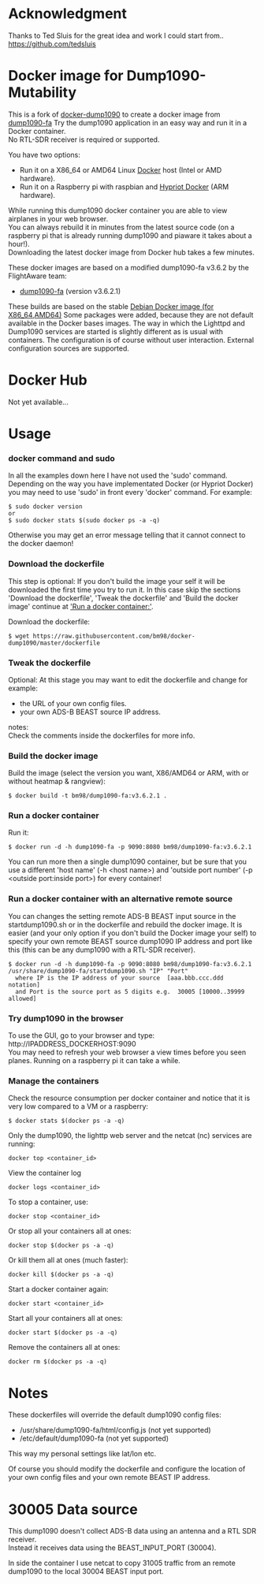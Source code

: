 # Acknowledgment

Thanks to Ted Sluis for the great idea and work I could start from..
https://github.com/tedsluis  


# Docker image for Dump1090-Mutability

This is a fork of [docker-dump1090](https://github.com/tedsluis/docker-dump1090)
to create a docker image from [dump1090-fa](https://github.com/bm98/dump1090)
Try the dump1090 application in an easy way and run it in a Docker container.  
No RTL-SDR receiver is required or supported.  

You have two options:

* Run it on a X86_64 or AMD64 Linux [Docker](https://docs.docker.com/linux) host (Intel or AMD hardware). 
* Run it on a Raspberry pi with raspbian and [Hypriot Docker](http://blog.hypriot.com/downloads/) (ARM hardware).

While running this dump1090 docker container you are able to view airplanes in your web browser.   
You can always rebuild it in minutes from the latest source code (on a raspberry pi that is already running dump1090 and piaware it takes about a hour!).  
Downloading the latest docker image from Docker hub takes a few minutes.  

These docker images are based on a modified dump1090-fa v3.6.2 by the FlightAware team:

* [dump1090-fa](https://github.com/bm98/dump1090) (version v3.6.2.1)

These builds are based on the stable  [Debian Docker image (for X86_64,AMD64)](https://hub.docker.com/_/debian/)
Some packages were added, because they are not default available in the Docker bases images. 
The way in which the Lighttpd and Dump1090 services are started is slightly different as is usual with containers. 
The configuration is of course without user interaction.
External configuration sources are supported.

# Docker Hub

Not yet available...

# Usage

### docker command and sudo 
In all the examples down here I have not used the 'sudo' command. Depending on the way you have implementated Docker (or Hypriot Docker) you may need to use 'sudo' in front every 'docker' command. For example:  
````
$ sudo docker version
or 
$ sudo docker stats $(sudo docker ps -a -q)
````
Otherwise you may get an error message telling that it cannot connect to the docker daemon!  

### Download the dockerfile
This step is optional: If you don't build the image your self it will be downloaded the first time you try to run it. In this case skip the sections 'Download the dockerfile', 'Tweak the dockerfile' and 'Build the docker image' continue at ['Run a docker container:'](https://github.com/tedsluis/docker-dump1090#run-a-docker-container).  
 
Download the dockerfile:  
````
$ wget https://raw.githubusercontent.com/bm98/docker-dump1090/master/dockerfile  
````
### Tweak the dockerfile
Optional: At this stage you may want to edit the dockerfile and change for example:

* the URL of your own config files.
* your own ADS-B BEAST source IP address.

notes:   
Check the comments inside the dockerfiles for more info.

### Build the docker image
Build the image (select the version you want, X86/AMD64 or ARM, with or without heatmap & rangview):
````
$ docker build -t bm98/dump1090-fa:v3.6.2.1 .
````
### Run a docker container
Run it:

````
$ docker run -d -h dump1090-fa -p 9090:8080 bm98/dump1090-fa:v3.6.2.1
````

You can run more then a single dump1090 container, but be sure that you use a different 'host name' (-h &lt;host name&gt;) and 'outside port number' (-p &lt;outside port:inside port&gt;) for every container!  

### Run a docker container with an alternative remote source
You can changes the setting remote ADS-B BEAST input source in the startdump1090.sh or in the dockerfile and rebuild the docker image. It is easier (and your only option if you don't build the Docker image your self) to specify your own remote BEAST source dump1090 IP address and port like this (this can be any dump1090 with a RTL-SDR receiver).   

````
$ docker run -d -h dump1090-fa -p 9090:8080 bm98/dump1090-fa:v3.6.2.1 /usr/share/dump1090-fa/startdump1090.sh "IP" "Port"
  where IP is the IP address of your source  [aaa.bbb.ccc.ddd notation]
  and Port is the source port as 5 digits e.g.  30005 [10000..39999 allowed]
````

### Try dump1090 in the browser
To use the GUI, go to your browser and type:
http://IPADDRESS_DOCKERHOST:9090  
You may need to refresh your web browser a view times before you seen planes.
Running on a raspberry pi it can take a while.   

### Manage the containers

Check the resource consumption per docker container and notice that it is very low compared to a VM or a raspberry:
````
$ docker stats $(docker ps -a -q)
````
Only the dump1090, the lighttp web server and the netcat (nc) services are running:
````
docker top <container_id>
````

View the container log
````
docker logs <container_id>
````

To stop a container, use:
````
docker stop <container_id>
````

Or stop all your containers all at ones:
````
docker stop $(docker ps -a -q)
````

Or kill them all at ones (much faster):
````
docker kill $(docker ps -a -q)
````

Start a docker container again:
```` 
docker start <container_id>
````

Start all your containers all at ones:
````
docker start $(docker ps -a -q)
````

Remove the containers all at ones:
````
docker rm $(docker ps -a -q)
````

# Notes

These dockerfiles will override the default dump1090 config files:

* /usr/share/dump1090-fa/html/config.js     (not yet supported)
* /etc/default/dump1090-fa                  (not yet supported)

This way my personal settings like lat/lon etc. 

Of course you should modify the dockerfile and configure the location of your own config files and your own remote BEAST IP address.  

# 30005 Data source

This dump1090 doesn't collect ADS-B data using an antenna and a RTL SDR receiver.   
Instead it receives data using the BEAST_INPUT_PORT (30004).  

In side the container I use netcat to copy 31005 traffic from an remote dump1090 to the local 30004 BEAST input port.  




